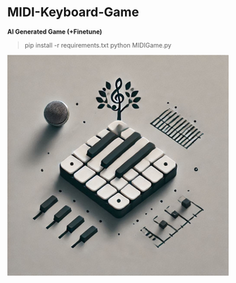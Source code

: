 # MIDI-Keyboard-Game
**AI Generated Game (+Finetune)**
> pip install -r requirements.txt
> python MIDIGame.py


![LOGO](./logo.png)